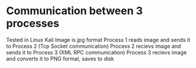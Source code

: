 # Communication between 3 processes
Tested in Linux Kali
Image is jpg format
Process 1 reads image and sends it to Process 2 (Tcp Socket communication)
Process 2 recievs image and sends it to Process 3 (XML RPC communication)
Process 3 recievs image and converts it to PNG format, saves to disk
